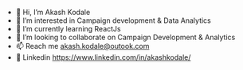 - 👋 Hi, I’m Akash Kodale
- 👀 I’m interested in Campaign development & Data Analytics
- 🌱 I’m currently learning ReactJs
- 💞️ I’m looking to collaborate on Campaign Development & Analytics
- 📫 Reach me akash.kodale@outook.com
- 🌱 Linkedin https://www.linkedin.com/in/akashkodale/
